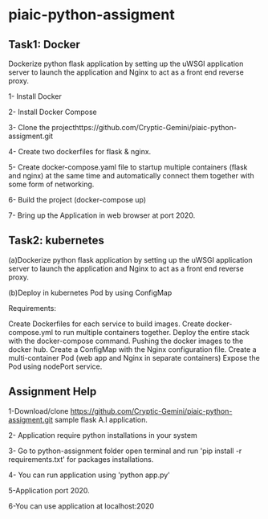 # piaic-python-assigment


Task1: Docker
-------------

Dockerize python flask application by setting up the uWSGI application server to launch the application and Nginx to act as a front end reverse proxy.


1- Install Docker

2- Install Docker Compose

3- Clone the projecthttps://github.com/Cryptic-Gemini/piaic-python-assigment.git

4- Create two dockerfiles for flask & nginx.

5- Create docker-compose.yaml file to startup multiple containers (flask and nginx) at the same time and automatically connect them together with some form of networking.

6- Build the project (docker-compose up)

7- Bring up the Application in web browser at port 2020.


Task2: kubernetes
---------------
(a)Dockerize python flask application by setting up the uWSGI application server to launch the application and Nginx to act as a front end reverse proxy.

(b)Deploy in kubernetes Pod by using ConfigMap

Requirements:

Create Dockerfiles for each service to build images.
Create docker-compose.yml to run multiple containers together.
Deploy the entire stack with the docker-compose command.
Pushing the docker images to the docker hub.
Create a ConfigMap with the Nginx configuration file.
Create a multi-container Pod (web app and Nginx in separate containers)
Expose the Pod using nodePort service.

Assignment Help
-----------------------------------------------------------------------------------------------------------------------------
1-Download/clone https://github.com/Cryptic-Gemini/piaic-python-assigment.git sample flask A.I application.

2- Application require python installations in your system

3- Go to python-assignment folder open terminal and run 'pip install -r requirements.txt' for packages installations.

4- You can run application using 'python app.py'

5-Application port 2020.

6-You can use application at localhost:2020
